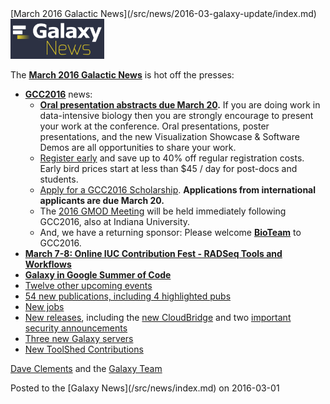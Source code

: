 <div class='newsItemHeader'>[March 2016 Galactic News](/src/news/2016-03-galaxy-update/index.md)</div>

<div class='right'>
<a href='/src/galaxy-updates/2016-03/index.md'><img src="/src/images/galaxy-logos/GalaxyNews.png" alt="March News" width=150 /></a><br />
</div>

The **[March 2016 Galactic News](/src/galaxy-updates/2016-03/index.md)** is hot off the presses:

* **[GCC2016](/src/galaxy-updates/2016-03/index.md#gcc2016)** news:
  * **[Oral presentation abstracts due March 20](/src/galaxy-updates/2016-03/index.md#gcc2016-abstract-submission-deadlines).** If you are doing work in data-intensive biology then you are strongly encourage to present your work at the conference.  Oral presentations, poster presentations, and the new Visualization Showcase & Software Demos are all opportunities to share your work.
  * [Register early](/src/galaxy-updates/2016-03/index.md#gcc2016-early-registration) and save up to 40% off regular registration costs. Early bird prices start at less than $45 / day for post-docs and students.
  * [Apply for a GCC2016 Scholarship](/src/galaxy-updates/2016-03/index.md#scholarships-international-application-deadline-is-march-20). **Applications from international applicants are due March 20.**
  * The [2016 GMOD Meeting](/src/galaxy-updates/2016-03/index.md#gmod-meeting-june-30---july-1) will be held immediately following GCC2016, also at Indiana University.
  * And, we have a returning sponsor: Please welcome **[BioTeam](/src/galaxy-updates/2016-03/index.md#sponsors)** to GCC2016.   
* **[March 7-8: Online IUC Contribution Fest - RADSeq Tools and Workflows](/src/galaxy-updates/2016-03/index.md#march-7-8-online-iuc-contribution-fest---radseq-tools-and-workflows)**
* **[Galaxy in Google Summer of Code](/src/galaxy-updates/2016-03/index.md#galaxy-in-google-summer-of-code)**
* [Twelve other upcoming events](/src/galaxy-updates/2016-03/index.md#upcoming-events)
* [54 new publications, including 4 highlighted pubs](/src/galaxy-updates/2016-03/index.md#new-papers)
* [New jobs](/src/galaxy-updates/2016-03/index.md#whos-hiring)
* [New releases](/src/galaxy-updates/2016-03/index.md#releases), including the [new CloudBridge](/src/galaxy-updates/2016-03/index.md#cloudbridge-010) and two [important security announcements](/src/galaxy-updates/2016-03/index.md#security-announcements)
* [Three new Galaxy servers](/src/galaxy-updates/2016-03/index.md#new-public-galaxy-servers)
* [New ToolShed Contributions](/src/galaxy-updates/2016-03/index.md#toolshed-contributions)

[Dave Clements](/src/people/dave-clements/index.md) and the [Galaxy Team](/src/galaxy-team/index.md)

<div class='newsItemFooter'>Posted to the [Galaxy News](/src/news/index.md) on 2016-03-01 </div>

